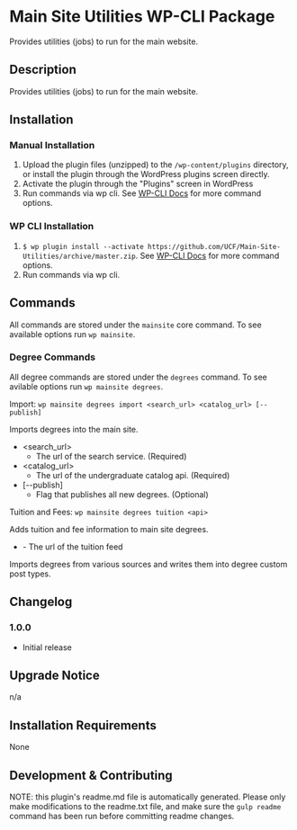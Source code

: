 # Main Site Utilities WP-CLI Package #

Provides utilities (jobs) to run for the main website.

## Description ##

Provides utilities (jobs) to run for the main website.


## Installation ##

### Manual Installation ###
1. Upload the plugin files (unzipped) to the `/wp-content/plugins` directory, or install the plugin through the WordPress plugins screen directly.
2. Activate the plugin through the "Plugins" screen in WordPress
3. Run commands via wp cli. See [WP-CLI Docs](http://wp-cli.org/commands/plugin/install/) for more command options.

### WP CLI Installation ###
1. `$ wp plugin install --activate https://github.com/UCF/Main-Site-Utilities/archive/master.zip`.  See [WP-CLI Docs](http://wp-cli.org/commands/plugin/install/) for more command options.
3. Run commands via wp cli.

## Commands ##

All commands are stored under the `mainsite` core command. To see available options run `wp mainsite`.

### Degree Commands ###

All degree commands are stored under the `degrees` command. To see avilable options run `wp mainsite degrees`.

Import: `wp mainsite degrees import <search_url> <catalog_url> [--publish]`

Imports degrees into the main site.

- <search_url>
    - The url of the search service. (Required)
- <catalog_url>
    - The url of the undergraduate catalog api. (Required)
- [--publish]
    - Flag that publishes all new degrees. (Optional)

Tuition and Fees: `wp mainsite degrees tuition <api>`

Adds tuition and fee information to main site degrees.

- <api>
    - The url of the tuition feed

Imports degrees from various sources and writes them into degree custom post types.


## Changelog ##

### 1.0.0 ###
* Initial release


## Upgrade Notice ##

n/a


## Installation Requirements ##

None


## Development & Contributing ##

NOTE: this plugin's readme.md file is automatically generated.  Please only make modifications to the readme.txt file, and make sure the `gulp readme` command has been run before committing readme changes.
